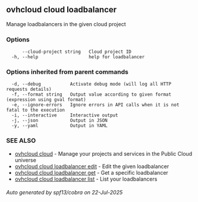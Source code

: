 ## ovhcloud cloud loadbalancer

Manage loadbalancers in the given cloud project

### Options

```
      --cloud-project string   Cloud project ID
  -h, --help                   help for loadbalancer
```

### Options inherited from parent commands

```
  -d, --debug           Activate debug mode (will log all HTTP requests details)
  -f, --format string   Output value according to given format (expression using gval format)
  -e, --ignore-errors   Ignore errors in API calls when it is not fatal to the execution
  -i, --interactive     Interactive output
  -j, --json            Output in JSON
  -y, --yaml            Output in YAML
```

### SEE ALSO

* [ovhcloud cloud](ovhcloud_cloud.md)	 - Manage your projects and services in the Public Cloud universe
* [ovhcloud cloud loadbalancer edit](ovhcloud_cloud_loadbalancer_edit.md)	 - Edit the given loadbalancer
* [ovhcloud cloud loadbalancer get](ovhcloud_cloud_loadbalancer_get.md)	 - Get a specific loadbalancer
* [ovhcloud cloud loadbalancer list](ovhcloud_cloud_loadbalancer_list.md)	 - List your loadbalancers

###### Auto generated by spf13/cobra on 22-Jul-2025
